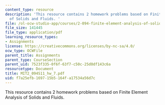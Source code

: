 ```yaml
---
content_type: resource
description: 'This resource contains 2 homework problems based on Finite Element Analysis
  of Solids and Fluids. '
file: /ol-ocw-studio-app/courses/2-094-finite-element-analysis-of-solids-and-fluids-ii-spring-2011/f7a25efb169715b5164fa17534a56d7c_MIT2_094S11_hw_7.pdf
file_size: 141445
file_type: application/pdf
learning_resource_types:
- Assignments
license: https://creativecommons.org/licenses/by-nc-sa/4.0/
ocw_type: OCWFile
parent_title: Assignments
parent_type: CourseSection
parent_uid: 7523f335-0f6f-63f7-c50c-25d0df143c6a
resourcetype: Document
title: MIT2_094S11_hw_7.pdf
uid: f7a25efb-1697-15b5-164f-a17534a56d7c
---
```

This resource contains 2 homework problems based on Finite Element Analysis of Solids and Fluids. 